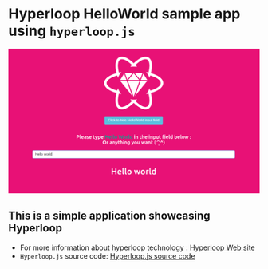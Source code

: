# Hyperloop HelloWorld sample app using `hyperloop.js`

![Screen](https://github.com/fzingg/hyperloop-js-helloworld/blob/master/hyperloophelloworldscreenshot.png)

## This is a simple application showcasing **Hyperloop**

+ For more information about hyperloop technology : [Hyperloop Web site](http://ruby-hyperloop.io/)
+ `Hyperloop.js` source code: [Hyperloop.js source code](https://github.com/ruby-hyperloop/hyperloop-js)